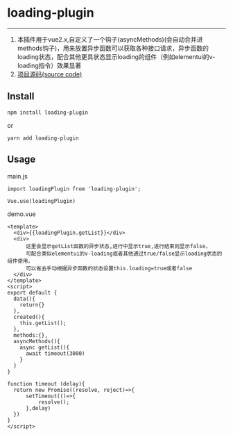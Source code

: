 # loading-plugin
---
1. 本插件用于vue2.x,自定义了一个钩子(asyncMethods)(会自动合并进methods钩子)，用来放置异步函数可以获取各种接口请求，异步函数的loading状态，配合其他更具状态显示loading的组件（例如elementui的v-loading指令）效果显著
2. [项目源码(source code)](https://github.com/Fuphoenixes/vue-loading-plugin)


## Install

```
npm install loading-plugin
```
or
```
yarn add loading-plugin
```


## Usage

main.js
```
import loadingPlugin from 'loading-plugin';

Vue.use(loadingPlugin)

```
demo.vue
```
<template>
  <div>{{loadingPlugin.getList}}</div> 
  <div>
      这里会显示getList函数的异步状态,进行中显示true,进行结束则显示false，
      可配合类似elementui的v-loading或者其他通过true/false显示loading状态的组件使用，
      可以省去手动根据异步函数的状态设置this.loading=true或者false
  </div>   
</template>
<script>
export default {
  data(){
    return{}
  },
  created(){
    this.getList();
  },
  methods:{},
  asyncMethods(){
    async getList(){
      await timeout(3000)
    }
  }
}

function timeout (delay){
  return new Promise((resolve, reject)=>{
      setTimeout(()=>{
          resolve();
      },delay)
  })
}
</script>   
```